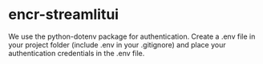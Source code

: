 # encr-streamlitui

We use the python-dotenv package for authentication.  Create a .env file in your project folder (include .env in your .gitignore) and place your authentication credentials in the .env file.
